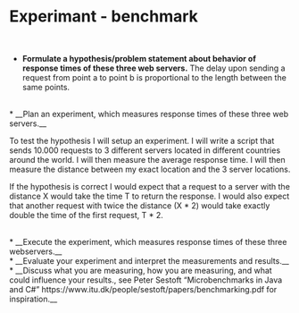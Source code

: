# Experimant - benchmark

<br>

* __Formulate a hypothesis/problem statement about behavior of response times of these three web servers.__
The delay upon sending a request from point a to point b is proportional to the length between the same points.

<br>
* __Plan an experiment, which measures response times of these three web servers.__

To test the hypothesis I will setup an experiment. I will write a script that sends 10.000 requests to 3 different servers located in different countries around the world. I will then measure the average response time. I will then measure the distance between my exact location and the 3 server locations. 

If the hypothesis is correct I would expect that a request to a server with the distance X would take the time T to return the response. I would also expect that another request with twice the distance (X * 2) would take exactly double the time of the first request, T * 2. 

<br>
* __Execute the experiment, which measures response times of these three webservers.__


<br>
* __Evaluate your experiment and interpret the measurements and results.__


<br>
* __Discuss what you are measuring, how you are measuring, and what could influence your results., see Peter Sestoft “Microbenchmarks in Java and C#” https://www.itu.dk/people/sestoft/papers/benchmarking.pdf for inspiration.__
